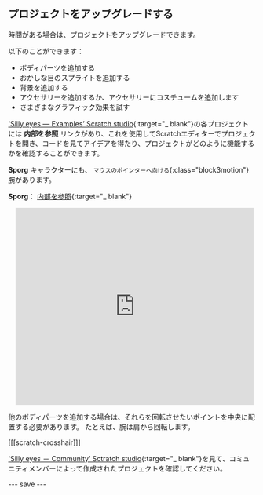 ## プロジェクトをアップグレードする

時間がある場合は、プロジェクトをアップグレードできます。

以下のことができます：
- ボディパーツを追加する
- おかしな目のスプライトを追加する
- 背景を追加する
- アクセサリーを追加するか、アクセサリーにコスチュームを追加します
- さまざまなグラフィック効果を試す

['Silly eyes — Examples’ Scratch studio](https://scratch.mit.edu/studios/29029028){:target="_ blank"}の各プロジェクトには **内部を参照** リンクがあり、これを使用してScratchエディターでプロジェクトを開き、コードを見てアイデアを得たり、プロジェクトがどのように機能するかを確認することができます。

**Sporg** キャラクターにも、 `マウスのポインターへ向ける`{:class="block3motion"}腕があります。

**Sporg**： [内部を参照](https://scratch.mit.edu/projects/495865892/editor){:target="_ blank"}
<div class="scratch-preview" style="margin-left: 15px;">
  <iframe allowtransparency="true" width="485" height="402" src="https://scratch.mit.edu/projects/embed/495865892/?autostart=false" frameborder="0"></iframe>
</div>

他のボディパーツを追加する場合は、それらを回転させたいポイントを中央に配置する必要があります。 たとえば、腕は肩から回転します。

[[[scratch-crosshair]]]

['Silly eyes － Community’ Sctratch studio](https://scratch.mit.edu/studios/29120534){:target="_ blank"}を見て、コミュニティメンバーによって作成されたプロジェクトを確認してください。

--- save ---
